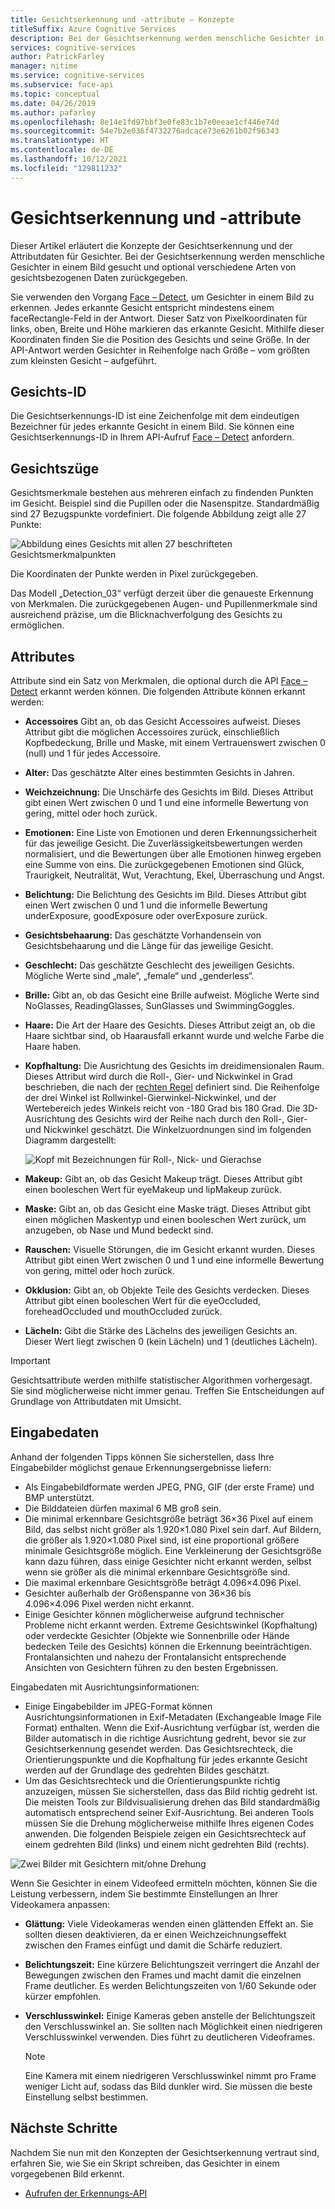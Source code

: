 ```yaml
---
title: Gesichtserkennung und -attribute – Konzepte
titleSuffix: Azure Cognitive Services
description: Bei der Gesichtserkennung werden menschliche Gesichter in einem Bild gesucht und optional verschiedene Arten von gesichtsbezogenen Daten zurückgegeben.
services: cognitive-services
author: PatrickFarley
manager: nitime
ms.service: cognitive-services
ms.subservice: face-api
ms.topic: conceptual
ms.date: 04/26/2019
ms.author: pafarley
ms.openlocfilehash: 8e14e1fd97bbf3e0fe83c1b7e0eeae1cf446e74d
ms.sourcegitcommit: 54e7b2e036f4732276adcace73e6261b02f96343
ms.translationtype: HT
ms.contentlocale: de-DE
ms.lasthandoff: 10/12/2021
ms.locfileid: "129811232"
---
```

# <a name="face-detection-and-attributes"></a>Gesichtserkennung und -attribute

Dieser Artikel erläutert die Konzepte der Gesichtserkennung und der Attributdaten für Gesichter. Bei der Gesichtserkennung werden menschliche Gesichter in einem Bild gesucht und optional verschiedene Arten von gesichtsbezogenen Daten zurückgegeben.

Sie verwenden den Vorgang [Face – Detect](https://westus.dev.cognitive.microsoft.com/docs/services/563879b61984550e40cbbe8d/operations/563879b61984550f30395236), um Gesichter in einem Bild zu erkennen. Jedes erkannte Gesicht entspricht mindestens einem faceRectangle-Feld in der Antwort. Dieser Satz von Pixelkoordinaten für links, oben, Breite und Höhe markieren das erkannte Gesicht. Mithilfe dieser Koordinaten finden Sie die Position des Gesichts und seine Größe. In der API-Antwort werden Gesichter in Reihenfolge nach Größe – vom größten zum kleinsten Gesicht – aufgeführt.

## <a name="face-id"></a>Gesichts-ID

Die Gesichtserkennungs-ID ist eine Zeichenfolge mit dem eindeutigen Bezeichner für jedes erkannte Gesicht in einem Bild. Sie können eine Gesichtserkennungs-ID in Ihrem API-Aufruf [Face – Detect](https://westus.dev.cognitive.microsoft.com/docs/services/563879b61984550e40cbbe8d/operations/563879b61984550f30395236) anfordern.

## <a name="face-landmarks"></a>Gesichtszüge

Gesichtsmerkmale bestehen aus mehreren einfach zu findenden Punkten im Gesicht. Beispiel sind die Pupillen oder die Nasenspitze. Standardmäßig sind 27 Bezugspunkte vordefiniert. Die folgende Abbildung zeigt alle 27 Punkte:

![Abbildung eines Gesichts mit allen 27 beschrifteten Gesichtsmerkmalpunkten](../Images/landmarks.1.jpg)

Die Koordinaten der Punkte werden in Pixel zurückgegeben.

Das Modell „Detection_03“ verfügt derzeit über die genaueste Erkennung von Merkmalen. Die zurückgegebenen Augen- und Pupillenmerkmale sind ausreichend präzise, um die Blicknachverfolgung des Gesichts zu ermöglichen.

## <a name="attributes"></a>Attributes

Attribute sind ein Satz von Merkmalen, die optional durch die API [Face – Detect](https://westus.dev.cognitive.microsoft.com/docs/services/563879b61984550e40cbbe8d/operations/563879b61984550f30395236) erkannt werden können. Die folgenden Attribute können erkannt werden:

* **Accessoires** Gibt an, ob das Gesicht Accessoires aufweist. Dieses Attribut gibt die möglichen Accessoires zurück, einschließlich Kopfbedeckung, Brille und Maske, mit einem Vertrauenswert zwischen 0 (null) und 1 für jedes Accessoire.
* **Alter:** Das geschätzte Alter eines bestimmten Gesichts in Jahren.
* **Weichzeichnung:** Die Unschärfe des Gesichts im Bild. Dieses Attribut gibt einen Wert zwischen 0 und 1 und eine informelle Bewertung von gering, mittel oder hoch zurück.
* **Emotionen:** Eine Liste von Emotionen und deren Erkennungssicherheit für das jeweilige Gesicht. Die Zuverlässigkeitsbewertungen werden normalisiert, und die Bewertungen über alle Emotionen hinweg ergeben eine Summe von eins. Die zurückgegebenen Emotionen sind Glück, Traurigkeit, Neutralität, Wut, Verachtung, Ekel, Überraschung und Angst.
* **Belichtung:** Die Belichtung des Gesichts im Bild. Dieses Attribut gibt einen Wert zwischen 0 und 1 und die informelle Bewertung underExposure, goodExposure oder overExposure zurück.
* **Gesichtsbehaarung:** Das geschätzte Vorhandensein von Gesichtsbehaarung und die Länge für das jeweilige Gesicht.
* **Geschlecht:** Das geschätzte Geschlecht des jeweiligen Gesichts. Mögliche Werte sind „male“, „female“ und „genderless“.
* **Brille:** Gibt an, ob das Gesicht eine Brille aufweist. Mögliche Werte sind NoGlasses, ReadingGlasses, SunGlasses und SwimmingGoggles.
* **Haare:** Die Art der Haare des Gesichts. Dieses Attribut zeigt an, ob die Haare sichtbar sind, ob Haarausfall erkannt wurde und welche Farbe die Haare haben.
* **Kopfhaltung:** Die Ausrichtung des Gesichts im dreidimensionalen Raum. Dieses Attribut wird durch die Roll-, Gier- und Nickwinkel in Grad beschrieben, die nach der [rechten Regel](https://en.wikipedia.org/wiki/Right-hand_rule) definiert sind. Die Reihenfolge der drei Winkel ist Rollwinkel-Gierwinkel-Nickwinkel, und der Wertebereich jedes Winkels reicht von -180 Grad bis 180 Grad. Die 3D-Ausrichtung des Gesichts wird der Reihe nach durch den Roll-, Gier- und Nickwinkel geschätzt. Die Winkelzuordnungen sind im folgenden Diagramm dargestellt:

    ![Kopf mit Bezeichnungen für Roll-, Nick- und Gierachse](../Images/headpose.1.jpg)
* **Makeup:** Gibt an, ob das Gesicht Makeup trägt. Dieses Attribut gibt einen booleschen Wert für eyeMakeup und lipMakeup zurück.
* **Maske:**  Gibt an, ob das Gesicht eine Maske trägt. Dieses Attribut gibt einen möglichen Maskentyp und einen booleschen Wert zurück, um anzugeben, ob Nase und Mund bedeckt sind.
* **Rauschen:** Visuelle Störungen, die im Gesicht erkannt wurden. Dieses Attribut gibt einen Wert zwischen 0 und 1 und eine informelle Bewertung von gering, mittel oder hoch zurück.
* **Okklusion:** Gibt an, ob Objekte Teile des Gesichts verdecken. Dieses Attribut gibt einen booleschen Wert für die eyeOccluded, foreheadOccluded und mouthOccluded zurück.
* **Lächeln:** Gibt die Stärke des Lächelns des jeweiligen Gesichts an. Dieser Wert liegt zwischen 0 (kein Lächeln) und 1 (deutliches Lächeln).

> [!IMPORTANT]
> Gesichtsattribute werden mithilfe statistischer Algorithmen vorhergesagt. Sie sind möglicherweise nicht immer genau. Treffen Sie Entscheidungen auf Grundlage von Attributdaten mit Umsicht.

## <a name="input-data"></a>Eingabedaten

Anhand der folgenden Tipps können Sie sicherstellen, dass Ihre Eingabebilder möglichst genaue Erkennungsergebnisse liefern:

* Als Eingabebildformate werden JPEG, PNG, GIF (der erste Frame) und BMP unterstützt.
* Die Bilddateien dürfen maximal 6 MB groß sein.
* Die minimal erkennbare Gesichtsgröße beträgt 36×36 Pixel auf einem Bild, das selbst nicht größer als 1.920×1.080 Pixel sein darf. Auf Bildern, die größer als 1.920×1.080 Pixel sind, ist eine proportional größere minimale Gesichtsgröße möglich. Eine Verkleinerung der Gesichtsgröße kann dazu führen, dass einige Gesichter nicht erkannt werden, selbst wenn sie größer als die minimal erkennbare Gesichtsgröße sind.
* Die maximal erkennbare Gesichtsgröße beträgt 4.096×4.096 Pixel.
* Gesichter außerhalb der Größenspanne von 36×36 bis 4.096×4.096 Pixel werden nicht erkannt.
* Einige Gesichter können möglicherweise aufgrund technischer Probleme nicht erkannt werden. Extreme Gesichtswinkel (Kopfhaltung) oder verdeckte Gesichter (Objekte wie Sonnenbrille oder Hände bedecken Teile des Gesichts) können die Erkennung beeinträchtigen. Frontalansichten und nahezu der Frontalansicht entsprechende Ansichten von Gesichtern führen zu den besten Ergebnissen.

Eingabedaten mit Ausrichtungsinformationen:
* Einige Eingabebilder im JPEG-Format können Ausrichtungsinformationen in Exif-Metadaten (Exchangeable Image File Format) enthalten. Wenn die Exif-Ausrichtung verfügbar ist, werden die Bilder automatisch in die richtige Ausrichtung gedreht, bevor sie zur Gesichtserkennung gesendet werden. Das Gesichtsrechteck, die Orientierungspunkte und die Kopfhaltung für jedes erkannte Gesicht werden auf der Grundlage des gedrehten Bildes geschätzt.
* Um das Gesichtsrechteck und die Orientierungspunkte richtig anzuzeigen, müssen Sie sicherstellen, dass das Bild richtig gedreht ist. Die meisten Tools zur Bildvisualisierung drehen das Bild standardmäßig automatisch entsprechend seiner Exif-Ausrichtung. Bei anderen Tools müssen Sie die Drehung möglicherweise mithilfe Ihres eigenen Codes anwenden. Die folgenden Beispiele zeigen ein Gesichtsrechteck auf einem gedrehten Bild (links) und einem nicht gedrehten Bild (rechts).

![Zwei Bilder mit Gesichtern mit/ohne Drehung](../Images/image-rotation.png)

Wenn Sie Gesichter in einem Videofeed ermitteln möchten, können Sie die Leistung verbessern, indem Sie bestimmte Einstellungen an Ihrer Videokamera anpassen:

* **Glättung:** Viele Videokameras wenden einen glättenden Effekt an. Sie sollten diesen deaktivieren, da er einen Weichzeichnungseffekt zwischen den Frames einfügt und damit die Schärfe reduziert.
* **Belichtungszeit:** Eine kürzere Belichtungszeit verringert die Anzahl der Bewegungen zwischen den Frames und macht damit die einzelnen Frame deutlicher. Es werden Belichtungszeiten von 1/60 Sekunde oder kürzer empfohlen.
* **Verschlusswinkel:** Einige Kameras geben anstelle der Belichtungszeit den Verschlusswinkel an. Sie sollten nach Möglichkeit einen niedrigeren Verschlusswinkel verwenden. Dies führt zu deutlicheren Videoframes.

    >[!NOTE]
    > Eine Kamera mit einem niedrigeren Verschlusswinkel nimmt pro Frame weniger Licht auf, sodass das Bild dunkler wird. Sie müssen die beste Einstellung selbst bestimmen.

## <a name="next-steps"></a>Nächste Schritte

Nachdem Sie nun mit den Konzepten der Gesichtserkennung vertraut sind, erfahren Sie, wie Sie ein Skript schreiben, das Gesichter in einem vorgegebenen Bild erkennt.

* [Aufrufen der Erkennungs-API](../Face-API-How-to-Topics/HowtoDetectFacesinImage.md)

